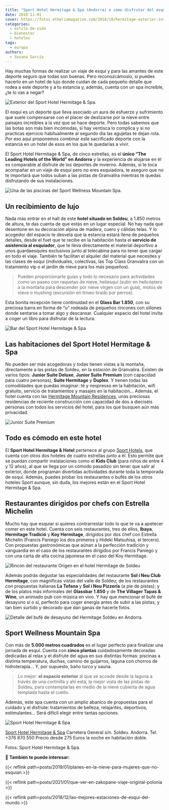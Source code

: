 ```yaml
---
title: "Sport Hotel Hermitage & Spa (Andorra) o cómo disfrutar del esquí a otro nivel"
date: 2018-11-01
cover: https://fotos.etheriamagazine.com/2018/10/hermitage-exterior-invierno.jpg
categories: 
  - estilo-de-vida
  - bienestar
  - hoteles
tags: 
  - europa
authors: 
  - Susana García
---
```


Hay muchas formas de realizar un viaje de esquí y para las amantes de este deporte 
seguro que todas son buenas. Pero reconozcámoslo, si puedes hacerlo en un hotel de lujo 
donde cuidan de cada pequeño detalle que rodea a este deporte y a tu estancia y, además, 
cuenta con un spa increíble, ¿te lo vas a negar? 

![Exterior del Sport Hotel Hermitage & Spa.](https://fotos.etheriamagazine.com/2018/10/hermitage-exterior-invierno.jpg "Exterior del Sport Hotel Hermitage & Spa.")

El esquí es un deporte que lleva asociado un aura de esfuerzo y sufrimiento que suele 
compensarse con el placer de deslizarse por la nieve entre paisajes increíbles a la vez 
que se hace deporte. Pero todas sabemos que las botas son más bien incómodas, si hay 
ventisca lo complica y si no practicas ejercicio habitualmente al segundo día las 
agujetas te dejan rota. Por eso aquí proponemos combinar este sacrificado deporte con la 
estancia en un hotel de esos en los que te quedarías a vivir. 

El Sport Hotel Hermitage & Spa, de cinco estrellas, es el **único “The Leading Hotels of 
the World” en Andorra** y la experiencia de alojarse en él es comparable al disfrute de 
los deportes de invierno. Además, si te toca acompañar en un viaje de esquí pero no eres 
esquiadora, te aseguro que no te importará que todos suban a las pistas de Granvalira 
mientras te quedas disfrutando de sus instalaciones. 

![Una de las piscinas del Sport Wellness Mountain Spa.](https://fotos.etheriamagazine.com/2018/10/hermitage-spa.jpg "Una de las piscinas del Sport Wellness Mountain Spa.")

## Un recibimiento de lujo

Nada más entrar en el hall de este **hotel situado en Soldeu**, a 1.850 metros de 
altura, te das cuenta de que estás en un lugar especial. No hay nada que desentone en su 
decoración alpina de madera, cuero y cálidas telas. Y lo acogedor del espacio te desvela 
que la estancia estará llena de pequeños detalles, desde el fuet que te recibe en la 
habitación hasta el **servicio de asistencia al esquiador**, que te lleva directamente 
el material deportivo a unos guardaesquíes exclusivos junto al telecabina para no tener 
que cargar en todo el viaje. También te facilitan el alquiler del material que necesites 
y las clases de esquí (individuales, colectivas, las Top Class Granvalira con un 
tratamiento vip o el jardín de nieve para los más pequeños). 

> Pueden proporcionarte guías y todo lo necesario para actividades como un paseo con 
> raquetas de nieve, heliesquí (subir en helicóptero a la montaña para descender por nieve 
> virgen con un guía), motos de nieve o mushing (excursión en trineo tirado por perros). 

Esta bonita recepción tiene continuidad en el **Glass Bar 1.850**, con su preciosa barra 
en forma de “u” rodeada de pequeños rincones con sillones donde sentarse a tomar algo y 
descansar. Cualquier espacio del hotel invita a coger un libro para disfrutar de la 
lectura. 

![Bar del Sport Hotel Hermitage & Spa](https://fotos.etheriamagazine.com/2018/10/hermitage-glassbar.jpg "Barra del Glassbar 1.850.")

## Las habitaciones del Sport Hotel Hermitage & Spa

No pueden ser más acogedoras y todas tienen vistas a la montaña, directamente a las 
pistas de Soldeu, en la estación de Granvalira. Existen de varios tipos: **Junior Suite 
Deluxe**, **Junior Suite Premium** (con capacidad para cuatro personas), **Suite 
Hermitage** y **Duplex**. Y tienen todas las comodidades que puedas imaginar: té y 
nespresso en la habitación, wifi gratuito, servicio de tratamientos y masajes en la 
habitación… Además, el hotel cuenta con las [Hermitage Mountain 
Residences](https://www.hmrandorra.com/es/inicio/), unas preciosas residencias de 
reciente construcción con capacidad de dos a dieciséis personas con todos los servicios 
del hotel, para los que busquen aún más privacidad. 

![Junior Suite Premium](https://fotos.etheriamagazine.com/2018/10/herrmitage-junior-suite_premium.jpg "Junior Suite Premium.")

## Todo es cómodo en este hotel

El **Sport Hotel Hermitage & Hotel** pertenece al grupo [Sport 
Hotels](https://www.sporthotels.ad), que cuenta con otros dos hoteles de cuatro 
estrellas junto a él. Esto permite que se puedan compartir instalaciones como el **Kids 
Club** (para niños de entre 4 y 12 años), al que se llega por un cómodo pasadizo sin 
tener que salir al exterior, donde programan divertidas actividades durante toda la 
temporada de esquí. Además, puedes probar los restaurantes o bufés de los otros hoteles 
Sport aunque, sin duda, los mejores están en el Sport Hotel Hermitage & Spa. 

## Restaurantes dirigidos por chefs con Estrella Michelin

Mucho hay que esquiar si quieres contrarrestar todo lo que te va a apetecer comer en 
este hotel. Cuenta con seis restaurantes, tres de ellos, **Ibaya**, **Hermitage 
Tradició** y **Koy Hermitage**, dirigidos por dos chef con Estrella Michelin (Francis 
Paniego los dos primeros y Hideki Matsuhisa, el tercero). Con propuestas gastronómicas 
que aúnan a la perfección tradición y vanguardia en el caso de los restaurantes 
dirigidos por Francis Paniego y con una carta de alta cocina japonesa en el caso del Koy 
Hermitage. 

![Rincón del restaurante Origen en el hotel Hermitage de Soldeu](https://fotos.etheriamagazine.com/2018/10/hermitage-restaurante-origen.jpg "Rincón del restaurante Origen.")

Además podrás degustar las especialidades del restaurante **Sol i Neu Club Hermitage**, 
con magníficas vistas del valle de Soldeu; de los restaurantes con propuestas italianas 
**La Tofana** y **Sol i Neu Pizzería** (a pie de pistas); y de los platos más informales 
del **Glassbar 1.850** y de **The Villager Tapas & Wine**, un animado pub con música en 
vivo. Y hay que mencionar el bufé de desayuno sí o sí, perfecto para coger energía antes 
de subir a las pistas, y tan bien surtido y decorado que dan ganas de hacerle fotos. 

![Detalle del bufé de desayuno del Hermitage Soldeu en Andorra](https://fotos.etheriamagazine.com/2018/10/hermitage-buffet-desayuno.jpg "Detalle del bufé de desayuno.")

## Sport Wellness Mountain Spa

Con más de **5.000 metros cuadrados** es el lugar perfecto para finalizar una jornada de 
esquí. Cuenta con **cinco plantas** cuidadosamente decoradas dedicadas al relax y el 
disfrute del agua en sus distintas formas: piscinas a distinta temperatura, duchas, 
camino de guijarros, laguna con chorros de hidroterapia… Y, por supuesto, baño turco y 
sauna. 

> Lo mejor: **el espacio exterior** al que se accede desde la laguna a través de una 
> cortinilla y ahí está, la mejor vista de las pistas de Soldeu, para contemplarlas en 
> medio de la nieve cubierta de agua templada hasta el cuello. 

Además, este spa cuenta con un amplio abanico de propuestas para el cuidado y el 
disfrute: tratamientos de belleza, relajantes, deportivos, estimulantes… Será difícil 
elegir entre tantas opciones. 

![Sport Hotel Hermitage & Spa](https://fotos.etheriamagazine.com/2018/10/hermitage-spa-invierno.jpg "Jacuzzi exterior del Sport Wellness Mountain Spa, con vista a las pistas de Granvalira.")

[Sport Hotel Hermitage & Spa](https://www.hotelhermitage.sporthotels.ad) Carretera 
General s/n. Soldeu. Andorra. Tel. +376 870 550 Precio desde 275 Euros la noche en 
habitación doble. 

Fotos: Sport Hotel Hermitage & Spa. 

📌 **También te puede interesar:** 

{{< reflink path=posts/2019/01/planes-en-la-nieve-para-mujeres-que-no-esquian >}} 

{{< reflink path=posts/2021/01/que-ver-en-zakopane-viaje-original-polonia >}} 

{{< reflink path=posts/2018/12/las-mejores-estaciones-de-esqui-del-mundo >}}

